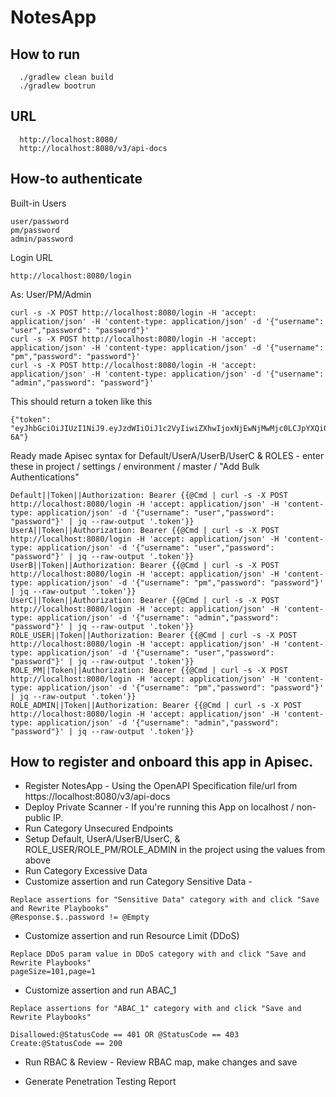# NotesApp


##   How to run
```
  ./gradlew clean build
  ./gradlew bootrun
```

## URL
```
  http://localhost:8080/
  http://localhost:8080/v3/api-docs
```

## How-to authenticate

Built-in Users
```
user/password
pm/password
admin/password
```

Login URL
```
http://localhost:8080/login
```


As: User/PM/Admin
```
curl -s -X POST http://localhost:8080/login -H 'accept: application/json' -H 'content-type: application/json' -d '{"username": "user","password": "password"}'
curl -s -X POST http://localhost:8080/login -H 'accept: application/json' -H 'content-type: application/json' -d '{"username": "pm","password": "password"}'
curl -s -X POST http://localhost:8080/login -H 'accept: application/json' -H 'content-type: application/json' -d '{"username": "admin","password": "password"}'

```

This should return a token like this
```
{"token": "eyJhbGciOiJIUzI1NiJ9.eyJzdWIiOiJ1c2VyIiwiZXhwIjoxNjEwNjMwMjc0LCJpYXQiOjE2MTA1OTQyNzR9.U1ZXPOWkTj2ZdjxAJN8whj0U6T85Fp6IlrqnRK4t-6A"}
```

Ready made Apisec syntax for Default/UserA/UserB/UserC & ROLES - enter these in project / settings / environment / master / "Add Bulk Authentications" 
```
Default||Token||Authorization: Bearer {{@Cmd | curl -s -X POST http://localhost:8080/login -H 'accept: application/json' -H 'content-type: application/json' -d '{"username": "user","password": "password"}' | jq --raw-output '.token'}}
UserA||Token||Authorization: Bearer {{@Cmd | curl -s -X POST http://localhost:8080/login -H 'accept: application/json' -H 'content-type: application/json' -d '{"username": "user","password": "password"}' | jq --raw-output '.token'}}
UserB||Token||Authorization: Bearer {{@Cmd | curl -s -X POST http://localhost:8080/login -H 'accept: application/json' -H 'content-type: application/json' -d '{"username": "pm","password": "password"}' | jq --raw-output '.token'}}
UserC||Token||Authorization: Bearer {{@Cmd | curl -s -X POST http://localhost:8080/login -H 'accept: application/json' -H 'content-type: application/json' -d '{"username": "admin","password": "password"}' | jq --raw-output '.token'}}
ROLE_USER||Token||Authorization: Bearer {{@Cmd | curl -s -X POST http://localhost:8080/login -H 'accept: application/json' -H 'content-type: application/json' -d '{"username": "user","password": "password"}' | jq --raw-output '.token'}}
ROLE_PM||Token||Authorization: Bearer {{@Cmd | curl -s -X POST http://localhost:8080/login -H 'accept: application/json' -H 'content-type: application/json' -d '{"username": "pm","password": "password"}' | jq --raw-output '.token'}}
ROLE_ADMIN||Token||Authorization: Bearer {{@Cmd | curl -s -X POST http://localhost:8080/login -H 'accept: application/json' -H 'content-type: application/json' -d '{"username": "admin","password": "password"}' | jq --raw-output '.token'}}
```

## How to register and onboard this app in Apisec.
- Register NotesApp - Using the OpenAPI Specification file/url from https://localhost:8080/v3/api-docs
- Deploy Private Scanner - If you're running this App on localhost / non-public IP.
- Run Category Unsecured Endpoints 
- Setup Default, UserA/UserB/UserC, & ROLE_USER/ROLE_PM/ROLE_ADMIN in the project using the values from above
- Run Category Excessive Data 
- Customize assertion and run Category Sensitive Data - 
```
Replace assertions for "Sensitive Data" category with and click "Save and Rewrite Playbooks"
@Response.$..password != @Empty
```
- Customize assertion and run Resource Limit (DDoS)
```
Replace DDoS param value in DDoS category with and click "Save and Rewrite Playbooks"
pageSize=101,page=1
```
- Customize assertion and run ABAC_1
```
Replace assertions for "ABAC_1" category with and click "Save and Rewrite Playbooks"

Disallowed:@StatusCode == 401 OR @StatusCode == 403
Create:@StatusCode == 200
```
- Run RBAC & Review - Review RBAC map, make changes and save

- Generate Penetration Testing Report